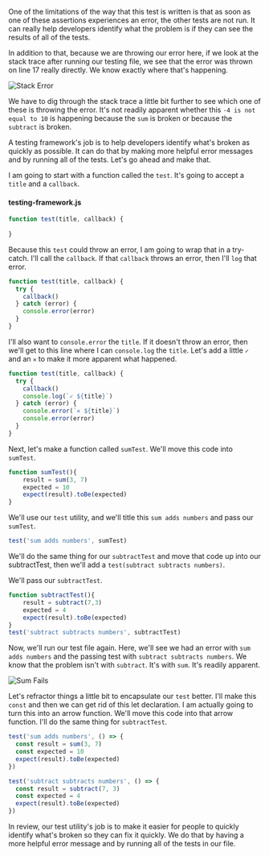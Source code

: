 One of the limitations of the way that this test is written is that as soon as one of these assertions experiences an error, the other tests are not run. It can really help developers identify what the problem is if they can see the results of all of the tests.

In addition to that, because we are throwing our error here, if we look at the stack trace after running our testing file, we see that the error was thrown on line 17 really directly. We know exactly where that's happening.

![Stack Error](http://res.cloudinary.com/dg3gyk0gu/image/upload/v1543907669/transcript-images/javascript-build-a-javascript-testing-framework-stack-error.png)

We have to dig through the stack trace a little bit further to see which one of these is throwing the error. It's not readily apparent whether this `-4 is not equal to 10` is happening because the `sum` is broken or because the `subtract` is broken.

A testing framework's job is to help developers identify what's broken as quickly as possible. It can do that by making more helpful error messages and by running all of the tests. Let's go ahead and make that.

I am going to start with a function called the `test`. It's going to accept a `title` and a `callback`. 

#### testing-framework.js

```javascript
function test(title, callback) {
  
}
```

Because this `test` could throw an error, I am going to wrap that in a try-catch. I'll call the `callback`. If that `callback` throws an error, then I'll `log` that error.

```javascript
function test(title, callback) {
  try {
    callback()
  } catch (error) {
    console.error(error)
  }
}
```

I'll also want to `console.error` the `title`. If it doesn't throw an error, then we'll get to this line where I can `console.log` the `title`. Let's add a little `✓` and an `✕` to make it more apparent what happened.

```javascript
function test(title, callback) {
  try {
    callback()
    console.log(`✓ ${title}`)
  } catch (error) {
    console.error(`✕ ${title}`)
    console.error(error)
  }
}
```

Next, let's make a function called `sumTest`. We'll move this code into `sumTest`. 

```javascript
function sumTest(){
    result = sum(3, 7)
    expected = 10
    expect(result).toBe(expected)
}
```

We'll use our `test` utility, and we'll title this `sum adds numbers` and pass our `sumTest`. 

```javascript
test('sum adds numbers', sumTest)
```

We'll do the same thing for our `subtractTest` and move that code up into our subtractTest, then we'll add a `test(subtract subtracts numbers)`.

We'll pass our `subtractTest`. 

```javascript
function subtractTest(){
    result = subtract(7,3)
    expected = 4
    expect(result).toBe(expected)
}
test('subtract subtracts numbers', subtractTest)
```

Now, we'll run our test file again. Here, we'll see we had an error with `sum adds numbers` and the passing test with `subtract subtracts numbers`. We know that the problem isn't with `subtract`. It's with `sum`. It's readily apparent.

![Sum Fails](http://res.cloudinary.com/dg3gyk0gu/image/upload/v1543907671/transcript-images/javascript-build-a-javascript-testing-framework-sum-fails.png)

Let's refractor things a little bit to encapsulate our `test` better. I'll make this `const` and then we can get rid of this let declaration. I am actually going to turn this into an arrow function. We'll move this code into that arrow function. I'll do the same thing for `subtractTest`.

```javascript
test('sum adds numbers', () => {
  const result = sum(3, 7)
  const expected = 10
  expect(result).toBe(expected)
})

test('subtract subtracts numbers', () => {
  const result = subtract(7, 3)
  const expected = 4
  expect(result).toBe(expected)
})
```

In review, our test utility's job is to make it easier for people to quickly identify what's broken so they can fix it quickly. We do that by having a more helpful error message and by running all of the tests in our file.